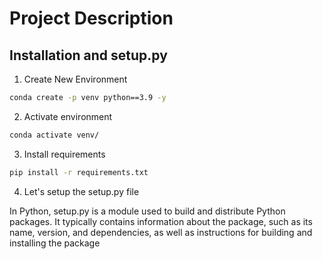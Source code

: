# Project Description

## Installation and setup.py 

1. Create New Environment 

```bash
conda create -p venv python==3.9 -y
```
2. Activate environment 

```bash
conda activate venv/
```
3. Install requirements 
```bash
pip install -r requirements.txt
```

4. Let's setup the setup.py file 

In Python, setup.py is a module used to build and distribute Python packages. It typically contains information about the package, such as its name, version, and dependencies, as well as instructions for building and installing the package
